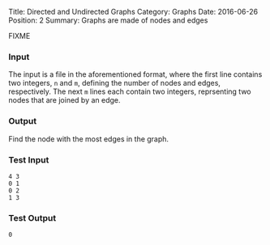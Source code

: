 Title: Directed and Undirected Graphs
Category: Graphs
Date: 2016-06-26
Position: 2
Summary: Graphs are made of nodes and edges

FIXME


### Input

The input is a file in the aforementioned format, where the first line
contains two integers, `n` and `m`, defining the number of nodes and edges,
respectively. The next `m` lines each contain two integers, reprsenting two
nodes that are joined by an edge.

### Output

Find the node with the most edges in the graph.


### Test Input

```
4 3
0 1
0 2
1 3

```

### Test Output

```
0
```
